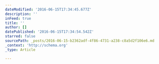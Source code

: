 ```yaml
---
dateModified: '2016-06-15T17:34:45.677Z'
description: ''
inFeed: true
title: ''
author: []
datePublished: '2016-06-15T17:34:54.542Z'
starred: false
sourcePath: _posts/2016-06-15-b2362adf-4f86-4731-a238-c8a5d2f106e6.md
_context: 'http://schema.org'
_type: Article

---
```

